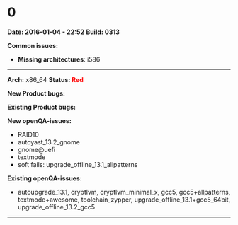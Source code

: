 # 0


**Date: 2016-01-04 - 22:52**
**Build: 0313**

**Common issues:**
 * **Missing architectures**: i586
<hr>

**Arch:** x86_64
**Status: <font color="red">Red</font>**

**New Product bugs:**




**Existing Product bugs:**



**New openQA-issues:**

* RAID10
* autoyast_13.2_gnome
* gnome@uefi
* textmode
* soft fails: upgrade_offline_13.1_allpatterns

**Existing openQA-issues:**

* autoupgrade_13.1, cryptlvm, cryptlvm_minimal_x, gcc5, gcc5+allpatterns, textmode+awesome, toolchain_zypper, upgrade_offline_13.1+gcc5_64bit, upgrade_offline_13.2_gcc5


---
